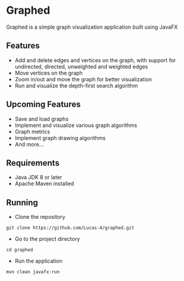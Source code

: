 # Graphed

Graphed is a simple graph visualization application built using JavaFX

## Features

* Add and delete edges and vertices on the graph, with support for undirected, directed, unweighted and weighted edges
* Move vertices on the graph
* Zoom in/out and move the graph for better visualization
* Run and visualize the depth-first search algorithm

## Upcoming Features

* Save and load graphs
* Implement and visualize various graph algorithms
* Graph metrics
* Implement graph drawing algorithms
* And more...

## Requirements

* Java JDK 8 or later
* Apache Maven installed

## Running

* Clone the repository

```
git clone https://github.com/Lucas-4/graphed.git
```

* Go to the project directory

```
cd graphed
```

* Run the application

```
mvn clean javafx:run
```